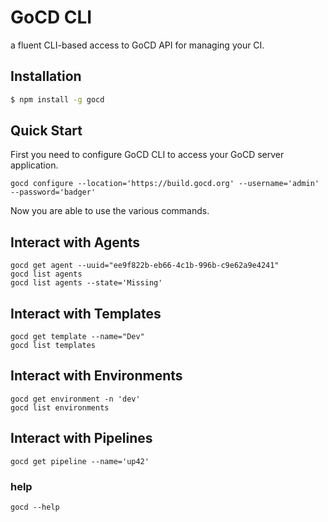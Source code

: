 # GoCD CLI

a fluent CLI-based access to GoCD API for managing your CI.

## Installation

```bash
$ npm install -g gocd
```

## Quick Start

First you need to configure GoCD CLI to access your GoCD server application.
```
gocd configure --location='https://build.gocd.org' --username='admin' --password='badger'
```

Now you are able to use the various commands.

## Interact with Agents
```
gocd get agent --uuid="ee9f822b-eb66-4c1b-996b-c9e62a9e4241"
gocd list agents
gocd list agents --state='Missing'
```

## Interact with Templates
```
gocd get template --name="Dev"
gocd list templates
```

## Interact with Environments
```
gocd get environment -n 'dev'
gocd list environments
```

## Interact with Pipelines
```
gocd get pipeline --name='up42' 
```

### help
```
gocd --help
```
